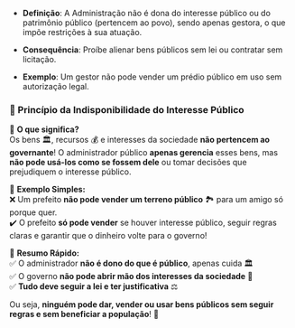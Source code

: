 - **Definição**: A Administração não é dona do interesse público ou do patrimônio público (pertencem ao povo), sendo apenas gestora, o que impõe restrições à sua atuação.
  
- **Consequência**: Proíbe alienar bens públicos sem lei ou contratar sem licitação.
  
- **Exemplo**: Um gestor não pode vender um prédio público em uso sem autorização legal.

### **📌 Princípio da Indisponibilidade do Interesse Público**

🔹 **O que significa?**  
Os bens 🏛️, recursos 💰 e interesses da sociedade **não pertencem ao governante**! O administrador público **apenas gerencia** esses bens, mas **não pode usá-los como se fossem dele** ou tomar decisões que prejudiquem o interesse público.

🔹 **Exemplo Simples:**  
❌ Um prefeito **não pode vender um terreno público** 🏞️ para um amigo só porque quer.  
✔️ O prefeito **só pode vender** se houver interesse público, seguir regras claras e garantir que o dinheiro volte para o governo!

🔹 **Resumo Rápido:**  
✅ O administrador **não é dono do que é público**, apenas cuida 🏛️  
✅ O governo **não pode abrir mão dos interesses da sociedade** 👥  
✅ **Tudo deve seguir a lei e ter justificativa** ⚖️

Ou seja, **ninguém pode dar, vender ou usar bens públicos sem seguir regras e sem beneficiar a população**! 🚀